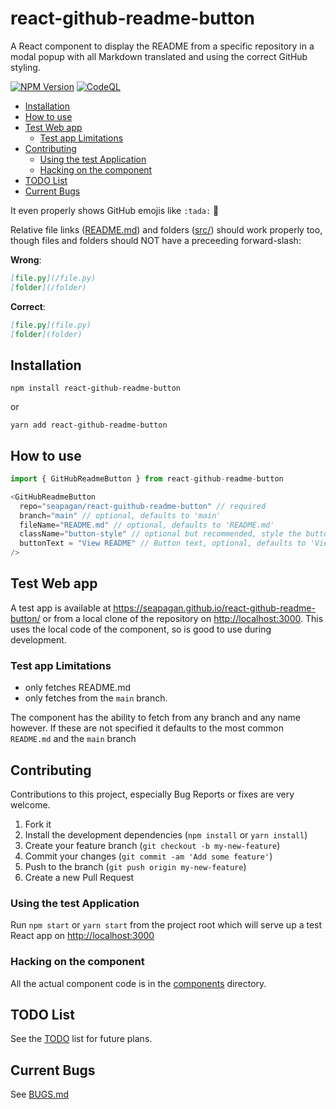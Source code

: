 # react-github-readme-button <!-- omit in toc -->

A React component to display the README from a specific repository in a modal
popup with all Markdown translated and using the correct GitHub styling.

[![NPM Version](https://shields.io/npm/v/react-github-readme-button)](https://www.npmjs.com/package/react-github-readme-button)
[![CodeQL](https://github.com/seapagan/react-github-readme-button/actions/workflows/codeql.yml/badge.svg)](https://github.com/seapagan/react-github-readme-button/actions/workflows/codeql.yml)

- [Installation](#installation)
- [How to use](#how-to-use)
- [Test Web app](#test-web-app)
  - [Test app Limitations](#test-app-limitations)
- [Contributing](#contributing)
  - [Using the test Application](#using-the-test-application)
  - [Hacking on the component](#hacking-on-the-component)
- [TODO List](#todo-list)
- [Current Bugs](#current-bugs)

It even properly shows GitHub emojis like `:tada:` :tada:

Relative file links ([README.md](README.md)) and folders ([src/](src)) should
work properly too, though files and folders should NOT have a preceeding
forward-slash:

**Wrong**:

```markdown
[file.py](/file.py)
[folder](/folder)
```

**Correct**:

```markdown
[file.py](file.py)
[folder](folder)
```

## Installation

```console
npm install react-github-readme-button
```

or

```console
yarn add react-github-readme-button
```

## How to use

```javascript
import { GitHubReadmeButton } from react-github-readme-button

<GitHubReadmeButton
  repo="seapagan/react-guithub-readme-button" // required
  branch="main" // optional, defaults to 'main'
  fileName="README.md" // optional, defaults to 'README.md'
  className="button-style" // optional but recommended, style the button
  buttonText = "View README" // Button text, optional, defaults to 'View README'
/>
```

## Test Web app

A test app is available at
<https://seapagan.github.io/react-github-readme-button/> or from a local clone
of the repository on <http://localhost:3000>. This uses the  local code of the
component, so is good to use during development.

### Test app Limitations

- only fetches README.md
- only fetches from the `main` branch.

The component has the ability to fetch from any branch and any name however. If
these are not specified it defaults to the most common `README.md` and the
`main` branch

## Contributing

Contributions to this project, especially Bug Reports or fixes are very welcome.

1. Fork it
2. Install the development dependencies (`npm install` or `yarn install`)
3. Create your feature branch (`git checkout -b my-new-feature`)
4. Commit your changes (`git commit -am 'Add some feature'`)
5. Push to the branch (`git push origin my-new-feature`)
6. Create a new Pull Request

### Using the test Application

Run `npm start` or `yarn start` from the project root which will serve up a test
React app on <http://localhost:3000>

### Hacking on the component

All the actual component code is in the [components](src/components/) directory.

## TODO List

See the [TODO](TODO.md) list for future plans.

## Current Bugs

See [BUGS.md](BUGS.md)
